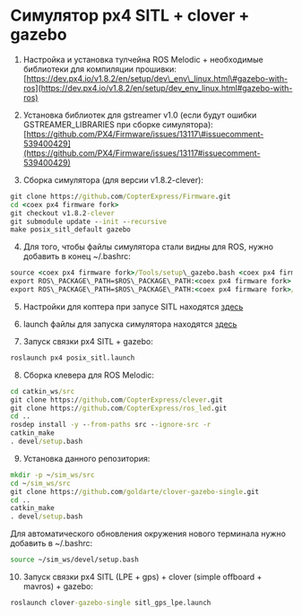 # Симулятор px4 SITL + clover + gazebo

1. Настройка и установка тулчейна ROS Melodic + необходимые библиотеки для компиляции прошивки:
    [https://dev.px4.io/v1.8.2/en/setup/dev\_env\_linux.html\#gazebo-with-ros](https://dev.px4.io/v1.8.2/en/setup/dev_env_linux.html#gazebo-with-ros)

2. Установка библиотек для gstreamer v1.0 (если будут ошибки GSTREAMER_LIBRARIES при сборке симулятора):
    [https://github.com/PX4/Firmware/issues/13117\#issuecomment-539400429](https://github.com/PX4/Firmware/issues/13117#issuecomment-539400429)

3. Сборка симулятора (для версии v1.8.2-clever):

```cmd
git clone https://github.com/CopterExpress/Firmware.git
cd <coex px4 firmware fork>
git checkout v1.8.2-clever
git submodule update --init --recursive
make posix_sitl_default gazebo
```

4. Для того, чтобы файлы симулятора стали видны для ROS, нужно добавить в конец ~/.bashrc:

```cmd
source <coex px4 firmware fork>/Tools/setup\_gazebo.bash <coex px4 firmware fork> <coex px4 firmware fork>/build/posix\_sitl\_default
export ROS\_PACKAGE\_PATH=$ROS\_PACKAGE\_PATH:<coex px4 firmware fork>
export ROS\_PACKAGE\_PATH=$ROS\_PACKAGE\_PATH:<coex px4 firmware fork>/Tools/sitl\_gazebo
```

5. Настройки для коптера при запусе SITL находятся [здесь](https://github.com/CopterExpress/Firmware/tree/v1.8.2-clever/posix-configs/SITL/init)

6. launch файлы для запуска симулятора находятся [здесь](https://github.com/CopterExpress/Firmware/tree/v1.8.2-clever/launch)

7. Запуск связки px4 SITL + gazebo:

```cmd
roslaunch px4 posix_sitl.launch
```

8. Сборка клевера для ROS Melodic:

```cmd
cd catkin_ws/src
git clone https://github.com/CopterExpress/clever.git
git clone https://github.com/CopterExpress/ros_led.git
cd ..
rosdep install -y --from-paths src --ignore-src -r
catkin_make
. devel/setup.bash
```

9. Установка данного репозитория:

```cmd
mkdir -p ~/sim_ws/src
cd ~/sim_ws/src
git clone https://github.com/goldarte/clover-gazebo-single.git
cd ..
catkin_make
. devel/setup.bash
```

Для автоматического обновления окружения нового терминала нужно добавить в ~/.bashrc:

```bash
source ~/sim_ws/devel/setup.bash
```

10. Запуск связки px4 SITL (LPE + gps) + clover (simple offboard + mavros) + gazebo:

```cmd
roslaunch clover-gazebo-single sitl_gps_lpe.launch
```
